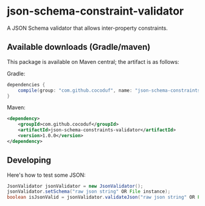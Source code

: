 # json-schema-constraint-validator
A JSON Schema validator that allows inter-property constraints.

## Available downloads (Gradle/maven)

This package is available on Maven central; the artifact is as follows:

Gradle:

```groovy
dependencies {
    compile(group: "com.github.cocoduf", name: "json-schema-constraints-validator", version: "1.0.0");
}
```

Maven:

```xml
<dependency>
    <groupId>com.github.cocoduf</groupId>
    <artifactId>json-schema-constraints-validator</artifactId>
    <version>1.0.0</version>
</dependency>
```
## Developing

Here's how to test some JSON:

```java
JsonValidator jsonValidator = new JsonValidator();
jsonValidator.setSchema("raw json string" OR File instance);
boolean isJsonValid = jsonValidator.validateJson("raw json string" OR File instance);
```